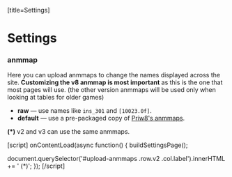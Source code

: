 [title=Settings]
# Settings

### anmmap

Here you can upload anmmaps to change the names displayed across the site.  **Customizing the v8 anmmap is most important** as this is the one that most pages will use. (the other version anmmaps will be used only when looking at tables for older games)

* **raw** &mdash; use names like `ins_301` and `[10023.0f]`.
* **default** &mdash; use a pre-packaged copy of [Priw8's anmmaps](https://github.com/Priw8/eclmap).

<div id="upload-anmmaps"></div>

**(\*)** v2 and v3 can use the same anmmaps.

[script]
onContentLoad(async function() {
  buildSettingsPage();

  document.querySelector('#upload-anmmaps .row.v2 .col.label').innerHTML += ' (*)';
});
[/script]
